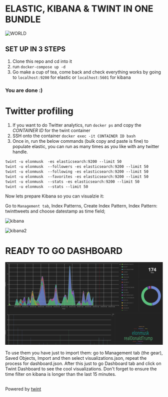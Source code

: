 # ELASTIC, KIBANA & TWINT IN ONE BUNDLE 

![WORLD](https://murchie85.github.io/images/bg.jpg)

## SET UP IN 3 STEPS 
 

1. Clone this repo and cd into it 
2. run `docker-compose up -d`
3. Go make a cup of tea, come back and check everything works by going to `localhost:9200` for elastic or `localhost:5601` for kibana

### You are done :)

  

# Twitter profiling

1. If you want to do Twitter analytics, run `docker ps` and copy the *CONTAINER ID* for the twint container
2. SSH onto the container `docker exec -it CONTAINER ID bash `
3. Once in,  run the below commands (bulk copy and paste is fine) to populate elastic, you can run as many times as you like with any twitter handle.


```
twint -u elonmusk  -es elasticsearch:9200 --limit 50
twint -u elonmusk  --followers -es elasticsearch:9200 --limit 50
twint -u elonmusk  --following -es elasticsearch:9200 --limit 50
twint -u elonmusk  --favorites -es elasticsearch:9200 --limit 50
twint -u elonmusk  --stats -es elasticsearch:9200 --limit 50
twint -u elonmusk  --stats --limit 50
```

Now lets prepare Kibana so you can visualzie it:  
 
Go to `Management tab`, Index Patterns, Create Index Pattern, Index Pattern: twinttweets and choose datestamp as time field; 

![kibana](https://camo.githubusercontent.com/d18625b236a9df353326d70e9ab4a8a95ab918ae/68747470733a2f2f692e696d6775722e636f6d2f6844543941446b2e706e67)
  

![kibana2](https://camo.githubusercontent.com/ac1d897f6ffdb1568855341e9d420f4046101016/68747470733a2f2f692e696d6775722e636f6d2f564b79324a76782e706e67)

# READY TO GO DASHBOARD

![sample](sample.png)

To use them you have just to import them: go to Management tab (the gear), Saved Objects, Import and then select visualizations.json, repeat the process for dashboard.json. After this just to go Dashboard tab and click on Twint Dashboard to see the cool visualizations. Don't forget to ensure the time filter on kibana is longer than the last 15 minutes.


##





Powered by [twint](https://github.com/twintproject/twint)